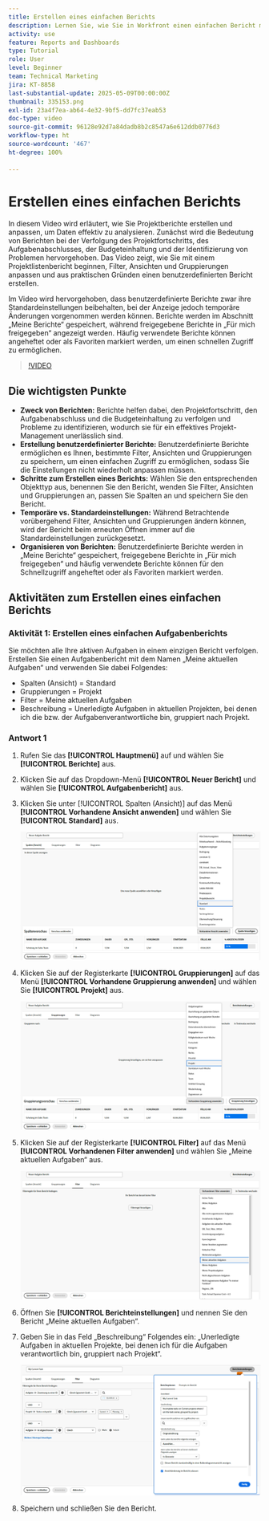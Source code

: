```yaml
---
title: Erstellen eines einfachen Berichts
description: Lernen Sie, wie Sie in Workfront einen einfachen Bericht mit einem vorhandenen Filter, einer Ansicht und einer Gruppierung erstellen.
activity: use
feature: Reports and Dashboards
type: Tutorial
role: User
level: Beginner
team: Technical Marketing
jira: KT-8858
last-substantial-update: 2025-05-09T00:00:00Z
thumbnail: 335153.png
exl-id: 23a4f7ea-ab64-4e32-9bf5-dd7fc37eab53
doc-type: video
source-git-commit: 96128e92d7a84dadb8b2c8547a6e612ddb0776d3
workflow-type: ht
source-wordcount: '467'
ht-degree: 100%

---
```


# Erstellen eines einfachen Berichts

In diesem Video wird erläutert, wie Sie Projektberichte erstellen und anpassen, um Daten effektiv zu analysieren. Zunächst wird die Bedeutung von Berichten bei der Verfolgung des Projektfortschritts, des Aufgabenabschlusses, der Budgeteinhaltung und der Identifizierung von Problemen hervorgehoben. Das Video zeigt, wie Sie mit einem Projektlistenbericht beginnen, Filter, Ansichten und Gruppierungen anpassen und aus praktischen Gründen einen benutzerdefinierten Bericht erstellen. 

Im Video wird hervorgehoben, dass benutzerdefinierte Berichte zwar ihre Standardeinstellungen beibehalten, bei der Anzeige jedoch temporäre Änderungen vorgenommen werden können. Berichte werden im Abschnitt „Meine Berichte“ gespeichert, während freigegebene Berichte in „Für mich freigegeben“ angezeigt werden. Häufig verwendete Berichte können angeheftet oder als Favoriten markiert werden, um einen schnellen Zugriff zu ermöglichen. 

>[!VIDEO](https://video.tv.adobe.com/v/335153/?quality=12&learn=on)

## Die wichtigsten Punkte


* **Zweck von Berichten:** Berichte helfen dabei, den Projektfortschritt, den Aufgabenabschluss und die Budgeteinhaltung zu verfolgen und Probleme zu identifizieren, wodurch sie für ein effektives Projekt-Management unerlässlich sind.
* **Erstellung benutzerdefinierter Berichte:** Benutzerdefinierte Berichte ermöglichen es Ihnen, bestimmte Filter, Ansichten und Gruppierungen zu speichern, um einen einfachen Zugriff zu ermöglichen, sodass Sie die Einstellungen nicht wiederholt anpassen müssen. 
* **Schritte zum Erstellen eines Berichts:** Wählen Sie den entsprechenden Objekttyp aus, benennen Sie den Bericht, wenden Sie Filter, Ansichten und Gruppierungen an, passen Sie Spalten an und speichern Sie den Bericht. 
* **Temporäre vs. Standardeinstellungen:** Während Betrachtende vorübergehend Filter, Ansichten und Gruppierungen ändern können, wird der Bericht beim erneuten Öffnen immer auf die Standardeinstellungen zurückgesetzt. 
* **Organisieren von Berichten:** Benutzerdefinierte Berichte werden in „Meine Berichte“ gespeichert, freigegebene Berichte in „Für mich freigegeben“ und häufig verwendete Berichte können für den Schnellzugriff angeheftet oder als Favoriten markiert werden. 



## Aktivitäten zum Erstellen eines einfachen Berichts

### Aktivität 1: Erstellen eines einfachen Aufgabenberichts

Sie möchten alle Ihre aktiven Aufgaben in einem einzigen Bericht verfolgen. Erstellen Sie einen Aufgabenbericht mit dem Namen „Meine aktuellen Aufgaben“ und verwenden Sie dabei Folgendes:

* Spalten (Ansicht) = Standard
* Gruppierungen = Projekt
* Filter = Meine aktuellen Aufgaben
* Beschreibung = Unerledigte Aufgaben in aktuellen Projekten, bei denen ich die bzw. der Aufgabenverantwortliche bin, gruppiert nach Projekt.

### Antwort 1

1. Rufen Sie das **[!UICONTROL Hauptmenü]** auf und wählen Sie **[!UICONTROL Berichte]** aus.
1. Klicken Sie auf das Dropdown-Menü **[!UICONTROL Neuer Bericht]** und wählen Sie **[!UICONTROL Aufgabenbericht]** aus.
1. Klicken Sie unter [!UICONTROL Spalten (Ansicht)] auf das Menü **[!UICONTROL Vorhandene Ansicht anwenden]** und wählen Sie **[!UICONTROL Standard]** aus.

   ![Ein Screenshot des Bildschirms zum Erstellen von Spalten in einem Aufgabenbericht](assets/simple-task-report-columns.png)

1. Klicken Sie auf der Registerkarte **[!UICONTROL Gruppierungen]** auf das Menü **[!UICONTROL Vorhandene Gruppierung anwenden]** und wählen Sie **[!UICONTROL Projekt]** aus.

   ![Ein Screenshot des Bildschirms zum Erstellen von Gruppierungen in einem Aufgabenbericht](assets/simple-task-report-groupings.png)

1. Klicken Sie auf der Registerkarte **[!UICONTROL Filter]** auf das Menü **[!UICONTROL Vorhandenen Filter anwenden]** und wählen Sie „Meine aktuellen Aufgaben“ aus.

   ![Ein Screenshot des Bildschirms zum Erstellen von Filtern in einem Aufgabenbericht](assets/simple-task-report-filters.png)

1. Öffnen Sie **[!UICONTROL Berichteinstellungen]** und nennen Sie den Bericht „Meine aktuellen Aufgaben“.
1. Geben Sie in das Feld „Beschreibung“ Folgendes ein: „Unerledigte
Aufgaben in aktuellen Projekte, bei denen ich für die 
Aufgaben verantwortlich bin, gruppiert nach Projekt“.

   ![Ein Screenshot des Bildschirms mit den Berichtseinstellungen in einem Aufgabenbericht](assets/simple-task-report-report-settings.png)

1. Speichern und schließen Sie den Bericht.
